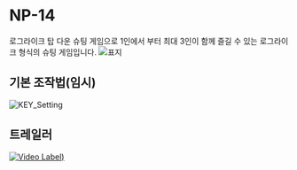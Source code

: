 # NP-14
로그라이크 탑 다운 슈팅 게임으로 1인에서 부터 최대 3인이 함께 즐길 수 있는 로그라이크 형식의 슈팅 게임입니다.
![표지](https://github.com/sejin0000/NP-14/assets/129154514/263949d3-2b93-43b7-ae64-90bdb822bd0b)

## 기본 조작법(임시)  
![KEY_Setting](https://github.com/sejin0000/NP-14/assets/129154514/a9d583e8-a1ad-42f4-8a4c-5a620f6f3642)

## 트레일러
[![Video Label](http://img.youtube.com/vi/1Tf4Kwndvs0&ab/0.jpg))](https://youtu.be/1Tf4Kwndvs0&ab)

